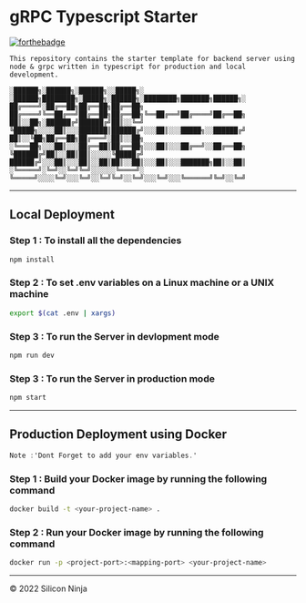 # gRPC Typescript Starter

[![forthebadge](https://forthebadge.com/images/badges/made-with-typescript.svg)](https://forthebadge.com)

```This repository contains the starter template for backend server using node & grpc written in typescript for production and local development. ```

```
░██████╗░██████╗░██████╗░░█████╗░  ░██████╗████████╗░█████╗░██████╗░████████╗███████╗██████╗░
██╔════╝░██╔══██╗██╔══██╗██╔══██╗  ██╔════╝╚══██╔══╝██╔══██╗██╔══██╗╚══██╔══╝██╔════╝██╔══██╗
██║░░██╗░██████╔╝██████╔╝██║░░╚═╝  ╚█████╗░░░░██║░░░███████║██████╔╝░░░██║░░░█████╗░░██████╔╝
██║░░╚██╗██╔══██╗██╔═══╝░██║░░██╗  ░╚═══██╗░░░██║░░░██╔══██║██╔══██╗░░░██║░░░██╔══╝░░██╔══██╗
╚██████╔╝██║░░██║██║░░░░░╚█████╔╝  ██████╔╝░░░██║░░░██║░░██║██║░░██║░░░██║░░░███████╗██║░░██║
░╚═════╝░╚═╝░░╚═╝╚═╝░░░░░░╚════╝░  ╚═════╝░░░░╚═╝░░░╚═╝░░╚═╝╚═╝░░╚═╝░░░╚═╝░░░╚══════╝╚═╝░░╚═╝
```
----
## </b>Local Deployment</b>
### Step 1 : To install all the dependencies
 
 ```bash
 npm install
 ```
### Step 2 : To set .env variables on a Linux machine or a UNIX machine
 
 ```bash
 export $(cat .env | xargs)
 ```
### Step 3 : To run the Server in devlopment mode
 
 ```bash
 npm run dev
 ```

### Step 3 : To run the Server in production mode
 
 ```bash
 npm start
 ```
---
## <b>Production Deployment using Docker</b>

```csharp
Note :'Dont Forget to add your env variables.'
```
### Step 1 : Build your Docker image by running the following command 
```bash
docker build -t <your-project-name> .
```

### Step 2 : Run your Docker image by running the following command 
```bash
docker run -p <project-port>:<mapping-port> <your-project-name>
```
----
© 2022 Silicon Ninja
